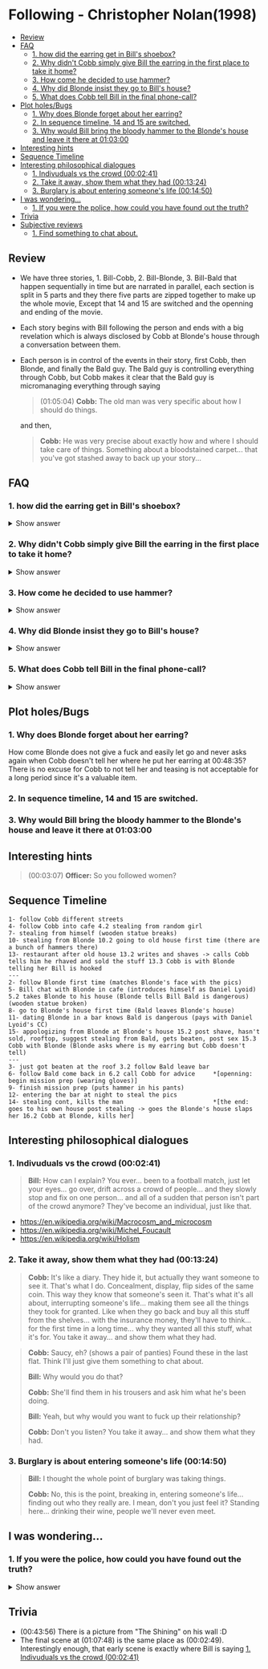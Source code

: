 # Following - Christopher Nolan(1998)

* [Review](#review)
* [FAQ](#faq)
    - [1. how did the earring get in Bill's shoebox?](#1-how-did-the-earring-get-in-bills-shoebox)
    - [2. Why didn't Cobb simply give Bill the earring in the first place to take it home?](#2-why-didnt-cobb-simply-give-bill-the-earring-in-the-first-place-to-take-it-home)
    - [3. How come he decided to use hammer?](#3-how-come-he-decided-to-use-hammer)
    - [4. Why did Blonde insist they go to Bill's house?](#4-why-did-blonde-insist-they-go-to-bills-house)
    - [5. What does Cobb tell Bill in the final phone-call?](#5-what-does-cobb-tell-bill-in-the-final-phone-call)
* [Plot holes/Bugs](#plot-holesbugs)
    - [1. Why does Blonde forget about her earring?](#1-why-does-blonde-forget-about-her-earring)
    - [2. In sequence timeline, 14 and 15 are switched.](#2-in-sequence-timeline-14-and-15-are-switched)
    - [3. Why would Bill bring the bloody hammer to the Blonde's house and leave it there at 01:03:00](#3-why-would-bill-bring-the-bloody-hammer-to-the-blondes-house-and-leave-it-there-at-010300)
* [Interesting hints](#interesting-hints)
* [Sequence Timeline](#sequence-timeline)
* [Interesting philosophical dialogues](#interesting-philosophical-dialogues)
    - [1. Indivuduals vs the crowd (00:02:41)](#1-indivuduals-vs-the-crowd-000241)
    - [2. Take it away, show them what they had (00:13:24)](#2-take-it-away-show-them-what-they-had-001324)
    - [3. Burglary is about entering someone's life (00:14:50)](#3-burglary-is-about-entering-someones-life-001450)
* [I was wondering...](#i-was-wondering)
    - [1. If you were the police, how could you have found out the truth?](#1-if-you-were-the-police-how-could-you-have-found-out-the-truth)
* [Trivia](#trivia)
* [Subjective reviews](#subjective-reviews)
    - [1. Find something to chat about.](#1-find-something-to-chat-about)

## Review

* We have three stories, 1. Bill-Cobb, 2. Bill-Blonde, 3. Bill-Bald that happen
    sequentially in time but are narrated in parallel, each section is split in 5 parts and
    they there five parts are zipped together to make up the whole movie, Except that 14
    and 15 are switched and the openning and ending of the movie.

* Each story begins with Bill following the person and ends with a big revelation which
    is always disclosed by Cobb at Blonde's house through a conversation between them.

* Each person is in control of the events in their story, first Cobb, then Blonde, and
    finally the Bald guy. The Bald guy is controlling everything through Cobb, but Cobb
    makes it clear that the Bald guy is micromanaging everything through saying 
    > (01:05:04) **Cobb:** The old man was very specific about how I should do things. 

    and then,
    > **Cobb:** He was very precise about exactly how and where I should take care of things. Something about a bloodstained carpet... that you've got stashed away to back up your story...

## FAQ

### 1. how did the earring get in Bill's shoebox? 
<details><summary>Show answer</summary>

  * Of course Bill did not take it because he did not find it at 00:27:52 or later.
  * The earring was put there to pin the killing of Blonde on Bill. So it couldn't have been
  Blonde who hid it either.
  * So Cobb must have done it, but we see at 00:11:23 that Cobb fails to pick the lock
  and also later at 00:29:48 we see that he breaks the door, so he definately can't
  pick a lock. Therefore, if he wanted to break in Bill's house he should have broken the
  door and so Bill would have noticed. So it is only possible that he did it at the end of
  the story, supposedly when he takes the money from his house, but then the police would
  suspect someone else must have been involved who broke his door and took the money. But
  they could also think that he hid the money somewhere else and broke his own door to 
  backup his story.
</details>

### 2. Why didn't Cobb simply give Bill the earring in the first place to take it home?
<details><summary>Show answer</summary>

  Because if he did that, Bill might have given it back to the Blonde, but Cobb needed
  it to be found in Bill's house. We know that he suspects Bill would do that because

  > (00:48:27) **Cobb:** You may even get most of it back, if you're lucky.

  And later,
  > **Blonde:** So does that mean you'll tell me where you hid my earring?
  >
  > **Cobb:** No. And I wouldn't wait for your panties either. He's too embarrassed to give those back to you.
</details>

### 3. How come he decided to use hammer? 
<details><summary>Show answer</summary> 

  **1. 00:22:17**
  > **Bill:** Surprisingly enough, I thought you might be able to give me some advice.
  >
  > **Cobb:** Steel whip. Nunchucks, they're all right. Tools are good, sharpened screwdriver, 
  > hammer, chisel
  >
  > **Bill:** "Hammer"?
  >
  > **Cobb:** Yeah. Medium size. Good rubber grip. It's very nasty. If you get a claw hammer, 
  > you can pry doors with it. Slip it into the back of your waistband, you're set.

  **2. 00:34:31**

  there were a couple of hammers in the old house, influencing Bill's sub-conscious

  **3. 00:36:20**

  The Blonde tells him the story of the Bald killing someone using hammer 

  > **Blonde:** They didn't like this very much, so they got a hammer. They held him down, 
  > and they smashed every single one of his fingers. And then they smashed his skull.

  Please note that she did not have to tell him these at all. If she said it, she meant to
  say it. She probably was trying to put it in his sub-conscious.
</details>

### 4. Why did Blonde insist they go to Bill's house? 
<details><summary>Show answer</summary>

  > (00:20:27) **Bill:** So why, when you agreed to have a drink with me, did we have to come here?
  > 
  > **Blonde:** He still gets jealous, and... I didn't feel like going back to my place. I got burgled yesterday.
</details>

### 5. What does Cobb tell Bill in the final phone-call? 
<details><summary>Show answer</summary>

  > (00:59:52) **Bill:** I've got it. I've got to drop off the fucking money first. Money. Bundles of 
  > fucking money. Nothing. Nothing. "Okay"? I'll, I'll be around soon.

  Don't know the answer
</details>

## Plot holes/Bugs

### 1. Why does Blonde forget about her earring?
How come Blonde does not give a fuck and easily let go and never asks again when Cobb
doesn't tell her where he put her earring at 00:48:35? There is no excuse for
Cobb to not tell her and teasing is not acceptable for a long period since it's a
valuable item.

### 2. In sequence timeline, 14 and 15 are switched.

### 3. Why would Bill bring the bloody hammer to the Blonde's house and leave it there at 01:03:00

## Interesting hints

> (00:03:07) **Officer:** So you followed women?

## Sequence Timeline
```
1- follow Cobb different streets
4- follow Cobb into cafe 4.2 stealing from random girl
7- stealing from himself (wooden statue breaks)
10- stealing from Blonde 10.2 going to old house first time (there are a bunch of hammers there)
13- restaurant after old house 13.2 writes and shaves -> calls Cobb tells him he rhaved and sold the stuff 13.3 Cobb is with Blonde telling her Bill is hooked
---
2- follow Blonde first time (matches Blonde's face with the pics)
5- Bill chat with Blonde in cafe (introduces himself as Daniel Lyoid) 5.2 takes Blonde to his house (Blonde tells Bill Bald is dangerous) (wooden statue broken)
8- go to Blonde's house first time (Bald leaves Blonde's house)
11- dating Blonde in a bar knows Bald is dangerous (pays with Daniel Lyoid's CC)
15- appologizing from Blonde at Blonde's house 15.2 post shave, hasn't sold, rooftop, suggest stealing from Bald, gets beaten, post sex 15.3 Cobb with Blonde (Blonde asks where is my earring but Cobb doesn't tell)
---
3- just got beaten at the roof 3.2 follow Bald leave bar
6- follow Bald come back in 6.2 call Cobb for advice     *[openning: begin mission prep (wearing gloves)]
9- finish mission prep (puts hammer in his pants)
12- entering the bar at night to steal the pics
14- stealing cont, kills the man                         *[the end: goes to his own house post stealing -> goes the Blonde's house slaps her 16.2 Cobb at Blonde, kills her]
```

## Interesting philosophical dialogues

### 1. Indivuduals vs the crowd (00:02:41)
> **Bill:** How can I explain? You ever... been to a football match, just let your eyes...
> go over, drift across a crowd of people... and they slowly stop and fix on one person...
> and all of a sudden that person isn't part of the crowd anymore? They've become an 
> individual, just like that.
* https://en.wikipedia.org/wiki/Macrocosm_and_microcosm
* https://en.wikipedia.org/wiki/Michel_Foucault
* https://en.wikipedia.org/wiki/Holism

### 2. Take it away, show them what they had (00:13:24)
> **Cobb:** It's like a diary. They hide it, but actually they want someone to see it.
> That's what I do. Concealment, display, flip sides of the same coin.
> This way they know that someone's seen it.
> That's what it's all about, interrupting someone's life...
> making them see all the things they took for granted.
> Like when they go back and buy all this stuff from the shelves...
> with the insurance money, they'll have to think...
> for the first time in a long time...
> why they wanted all this stuff, what it's for.
> You take it away... and show them what they had.

> **Cobb:** Saucy, eh? (shows a pair of panties)
> Found these in the last flat.
> Think I'll just give them something to chat about.
>
> **Bill:** Why would you do that?
>
> **Cobb:** She'll find them in his trousers and ask him what he's been doing.
>
> **Bill:** Yeah, but why would you want to fuck up their relationship?
>
> **Cobb:** Don't you listen? You take it away... and show them what they had.

### 3. Burglary is about entering someone's life (00:14:50)
> **Bill:** I thought the whole point of burglary was taking things.
>
> **Cobb:** No, this is the point, breaking in, entering someone's life... finding out who 
> they really are. I mean, don't you just feel it? Standing here... drinking their wine, 
> people we'll never even meet.

## I was wondering...

### 1. If you were the police, how could you have found out the truth? 
<details><summary>Show answer</summary>

**1.** One possible trace would be that the random girl who was cheating on her boyfriend saw
them in the restaurant and saw that Cobb gave the card to Bill and he signed it and paid
the Bill with it, and then it could be matched with the records of the restaurant that
Daniel Lyoid paid the Bill. But she might not want to risk her relationship.

**2.** Bald guy didn't pay a dime to Cobb, he told Cobb to take the stolen money from Bill. 
And then Bald would get back the money from insurance, but he was running illigal
business, so he wouldn't normally report how much money he makes and has in his safe,
but this time, since he knew he was gonna get stolen from, he might have become greedy
and reported the money correctly, because Cobb took the money so he couldn't prove how
much money was in the safe. Now the police could have checked tax records and discovered
that his earning had a huge jump prior to the incident and figure that he probably knew
the incident was goin to happen.

</details>

## Trivia

* (00:43:56) There is a picture from "The Shining" on his wall :D
* The final scene at (01:07:48) is the same place as (00:02:49). 
  Interestingly enough, that early scene is exactly where Bill is saying [1. Indivuduals vs the crowd (00:02:41)](#1-indivuduals-vs-the-crowd-000241)

